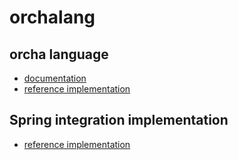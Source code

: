 # orchalang

## orcha language

* [documentation](http://www.orchalang.com/)
* [reference implementation](https://github.com/orchaland/orchalang/tree/master/orchalanguage)

## Spring integration implementation

* [reference implementation](https://github.com/orchaland/orchalang/tree/master/orchalanguage-spring-integration-implementation)